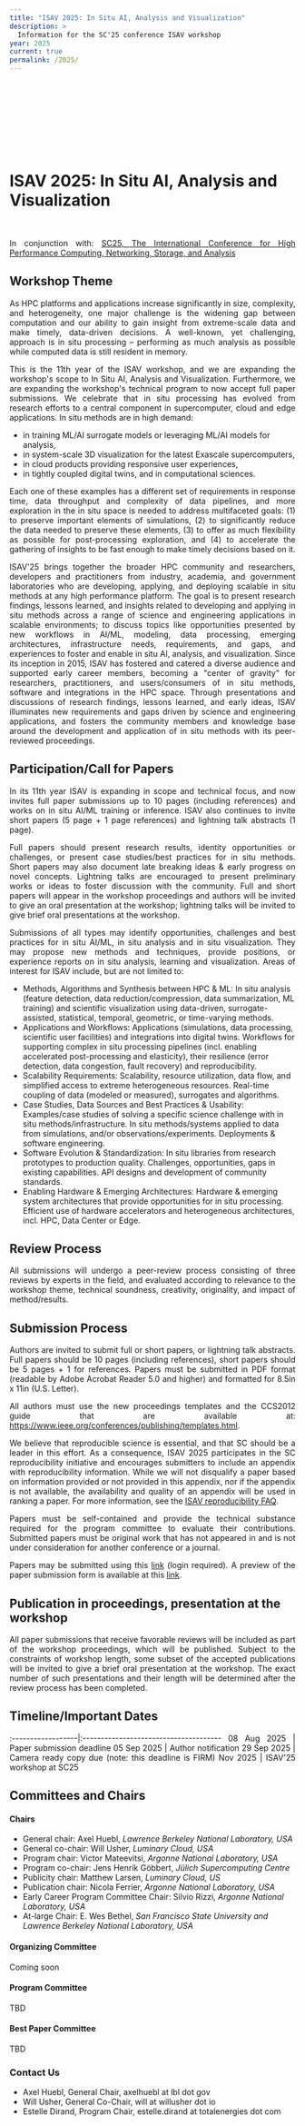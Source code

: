 ```yaml
---
title: "ISAV 2025: In Situ AI, Analysis and Visualization"
description: >
  Information for the SC'25 conference ISAV workshop
year: 2025
current: true
permalink: /2025/
---
```


<style type="text/css">

#isav-sc25-banner {
    margin: 2px 2px 2px 2px;
    background: url("/2025/isav25_logo_120h.png") 0 0 no-repeat;
    height: 120px; 
    width: 100%;
    border: 0px solid white;
    border-bottom: 0px solid beige;
    align: center;
}

.container-lg > h1:first-of-type {
    display: none;
}

p { text-align: justify; }

</style>

<div id="isav-sc25-banner"> </div>

# ISAV 2025: In Situ AI, Analysis and Visualization

<p style="text-align: left;" markdown="1">

<br>

In conjunction with:
[SC25, The International Conference for High Performance Computing, Networking, Storage, and Analysis](https://sc25.supercomputing.org)
<br>

</p>

## Workshop Theme

As HPC platforms and applications increase significantly in size, complexity, and heterogeneity, one major challenge is the widening gap between computation and our ability to gain insight from extreme-scale data and make timely, data-driven decisions.
A well-known, yet challenging, approach is in situ processing – performing as much analysis as possible while computed data is still resident in memory.

This is the 11th year of the ISAV workshop, and we are expanding the workshop's scope to In Situ AI, Analysis and Visualization.
Furthermore, we are expanding the workshop's technical program to now accept full paper submissions.
We celebrate that in situ processing has evolved from research efforts to a central component in supercomputer, cloud and edge applications.
In situ methods are in high demand:
* in training ML/AI surrogate models or leveraging ML/AI models for analysis,
* in system-scale 3D visualization for the latest Exascale supercomputers,
* in cloud products providing responsive user experiences,
* in tightly coupled digital twins, and in computational sciences.

Each one of these examples has a different set of requirements in response time, data throughput and complexity of data pipelines, and more exploration in the in situ space is needed to address multifaceted goals: (1) to preserve important elements of simulations, (2) to significantly reduce the data needed to preserve these elements, (3) to offer as much flexibility as possible for post-processing exploration, and (4) to accelerate the gathering of insights to be fast enough to make timely decisions based on it.


ISAV'25 brings together the broader HPC community and researchers, developers and practitioners from industry, academia, and government laboratories who are developing, applying, and deploying scalable in situ methods at any high performance platform.
The goal is to present research findings, lessons learned, and insights related to developing and applying in situ methods across a range of science and engineering applications in scalable environments; to discuss topics like opportunities presented by new workflows in AI/ML, modeling, data processing, emerging architectures, infrastructure needs, requirements, and gaps, and experiences to foster and enable in situ AI, analysis, and visualization.
Since its inception in 2015, ISAV has fostered and catered a diverse audience and supported early career members, becoming a "center of gravity" for researchers, practitioners, and users/consumers of in situ methods, software and integrations in the HPC space.
Through presentations and discussions of research findings, lessons learned, and early ideas, ISAV illuminates new requirements and gaps driven by science and engineering applications, and fosters the community members and knowledge base around the development and application of in situ methods with its peer-reviewed proceedings.

## Participation/Call for Papers

In its 11th year ISAV is expanding in scope and technical focus, and now invites full paper submissions up to 10 pages (including references) and works on in situ AI/ML training or inference. ISAV also continues to invite short papers (5 page + 1 page references) and lightning talk abstracts (1 page).

Full papers should present research results, identity opportunities or challenges, or present case studies/best practices for in situ methods. Short papers may also document late breaking ideas & early progress on novel concepts. Lightning talks are encouraged to present preliminary works or ideas to foster discussion with the community. Full and short papers will appear in the workshop proceedings and authors will be invited to give an oral presentation at the workshop; lightning talks will be invited to give brief oral presentations at the workshop.

Submissions of all types may identify opportunities, challenges and best practices for in situ AI/ML, in situ analysis and in situ visualization. They may propose new methods and techniques, provide positions, or experience reports on in situ analysis, learning and visualization. Areas of interest for ISAV include, but are not limited to:

* Methods, Algorithms and Synthesis between HPC & ML: In situ analysis (feature detection, data reduction/compression, data summarization, ML training) and scientific visualization using data-driven, surrogate-assisted, statistical, temporal, geometric, or time-varying methods.
* Applications and Workflows: Applications (simulations, data processing, scientific user facilities) and integrations into digital twins.  Workflows for supporting complex in situ processing pipelines (incl. enabling accelerated post-processing and elasticity), their resilience (error detection, data congestion, fault recovery) and reproducibility.
* Scalability Requirements: Scalability, resource utilization, data flow, and simplified access to extreme heterogeneous resources.  Real-time coupling of data (modeled or measured), surrogates and algorithms.
* Case Studies, Data Sources and Best Practices & Usability: Examples/case studies of solving a specific science challenge with in situ methods/infrastructure.  In situ methods/systems applied to data from simulations, and/or observations/experiments.  Deployments & software engineering.
* Software Evolution & Standardization: In situ libraries from research prototypes to production quality. Challenges, opportunities, gaps in existing capabilities. API designs and development of community standards.
* Enabling Hardware & Emerging Architectures: Hardware & emerging system architectures that provide opportunities for in situ processing.  Efficient use of hardware accelerators and heterogeneous architectures, incl. HPC, Data Center or Edge.


## Review Process

All submissions will undergo a peer-review process consisting of three reviews by experts in the field, and evaluated according to relevance to the workshop theme, technical soundness, creativity, originality, and impact of method/results.

## Submission Process

Authors are invited to submit full or short papers, or lightning talk abstracts. Full papers should be 10 pages (including references), short papers should be 5 pages + 1 for references. Papers must be submitted in PDF format (readable by Adobe Acrobat Reader 5.0 and higher) and formatted for 8.5in x 11in (U.S. Letter).

All authors must use the new proceedings templates and the CCS2012 guide that are available at: https://www.ieee.org/conferences/publishing/templates.html.

We believe that reproducible science is essential, and that SC should be a leader in this effort. As a consequence, ISAV 2025 participates in the SC reproducibility initiative and encourages submitters to include an appendix with reproducibility information. While we will not disqualify a paper based on information provided or not provided in this appendix, nor if the appendix is not available, the availability and quality of an appendix will be used in ranking a paper. For more information, see the [ISAV reproducibility FAQ](https://docs.google.com/document/d/1dL8kgFOyGtCniRXIzmozi_NGEVBvUe3AQ05qe1du4u4/edit#heading=h.mga5xfgyjgtp).

Papers must be self-contained and provide the technical substance required for the program committee to evaluate their contributions. Submitted papers must be original work that has not appeared in and is not under consideration for another conference or a journal.

Papers may be submitted using this [link](https://submissions.supercomputing.org/?page=Submit&id=SCWorkshopISAVPaperSubmission&site=sc25) (login required).
A preview of the paper submission form is available at this [link](https://submissions.supercomputing.org/?page=SampleForm&id=SCWorkshopISAVPaperSubmission&site=sc25
).

## Publication in proceedings, presentation at the workshop

All paper submissions that receive favorable reviews will be included as part of the workshop proceedings, which will be published. Subject to the constraints of workshop length, some subset of the accepted publications will be invited to give a brief oral presentation at the workshop. The exact number of such presentations and their length will be determined after the review process has been completed.

## Timeline/Important Dates

:------------------|:--------------------------------------
08 Aug 2025        | Paper submission deadline
05 Sep 2025        | Author notification
29 Sep 2025        | Camera ready copy due (note: this deadline is FIRM)
Nov 2025           | ISAV'25 workshop at SC25

## Committees and Chairs

#### Chairs

  * General chair: Axel Huebl, *Lawrence Berkeley National Laboratory, USA*
  * General co-chair: Will Usher, *Luminary Cloud, USA*
  * Program chair: Victor Mateevitsi, *Argonne National Laboratory, USA*
  * Program co-chair: Jens Henrik Göbbert, *Jülich Supercomputing Centre*
  * Publicity chair: Matthew Larsen, *Luminary Cloud, US*
  * Publication chair: Nicola Ferrier, *Argonne National Laboratory, USA*
  * Early Career Program Committee Chair: Silvio Rizzi, *Argonne National Laboratory, USA*
  * At-large Chair: E. Wes Bethel, *San Francisco State University and Lawrence Berkeley National Laboratory, USA*

#### Organizing Committee

Coming soon

#### Program Committee

TBD

#### Best Paper Committee

TBD

### Contact Us
 * Axel Huebl, General Chair, axelhuebl at lbl dot gov
 * Will Usher, General Co-Chair, will at willusher dot io
 * Estelle Dirand, Program Chair, estelle.dirand at totalenergies dot com
